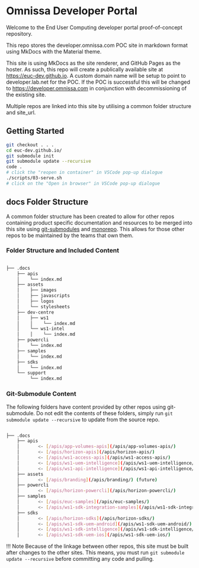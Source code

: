# Omnissa Developer Portal

Welcome to the End User Computing developer portal proof-of-concept repository.

This repo stores the developer.omnissa.com POC site in markdown format using MkDocs with the Material theme. 

This site is using MkDocs as the site renderer, and GitHub Pages as the hoster. As such, this repo will create a publically available site at https://euc-dev.github.io. A custom domain name will be setup to point to developer.lab.net for the POC. If the POC is successful this will be changed to https://developer.omnissa.com in conjunction with decommissioning of the existing site.

Multiple repos are linked into this site by utilising a common folder structure and site_url.

## Getting Started

```bash
git checkout . . .
cd euc-dev.github.io/
git submodule init
git submodule update --recursive
code .
# click the "reopen in container" in VSCode pop-up dialogue
./scripts/03-serve.sh
# click on the "Open in browser" in VSCode pop-up dialogue 
```

## docs Folder Structure

A common folder structure has been created to allow for other repos containing product specific documentation and resources to be merged into this site using [git-submodules](https://github.blog/2016-02-01-working-with-submodules/) and [monorepo](https://backstage.github.io/mkdocs-monorepo-plugin/). This allows for those other repos to be maintained by the teams that own them.

### Folder Structure and Included Content

```bash

├── .docs
    ├── apis
    │    └── index.md
    ├── assets
    │    ├── images
    │    ├── javascripts
    │    ├── logos
    │    └── stylesheets
    ├── dev-centre
    │    ├── ws1
    │    │    └── index.md
    │    └── ws1-intel
    │    │    └── index.md
    ├── powercli
    │    └── index.md
    ├── samples
    │    └── index.md
    ├── sdks
    │    └── index.md
    └── support
         └── index.md

```

### Git-Submodule Content

The following folders have content provided by other repos using git-submodule. Do not edit the contents of these folders, simply run `git submodule update --recursive` to update from the source repo.

```bash

├── .docs
    ├── apis
    │       <- [/apis/app-volumes-apis](/apis/app-volumes-apis/)
    │       <- [/apis/horizon-apis](/apis/horizon-apis/)
    │       <- [/apis/ws1-access-apis](/apis/ws1-access-apis/)
    │       <- [/apis/ws1-uem-intelligence](/apis/ws1-uem-intelligence/)
    │       <- [/apis/ws1-api-intelligence](/apis/ws1-api-intelligence/)
    ├── assets
    │       <- [/apis/branding](/apis/branding/) (future)
    ├── powercli
    │       <- [/apis/horizon-powercli](/apis/horizon-powercli/)
    ├── samples
    │       <- [/apis/euc-samples](/apis/euc-samples/)
    │       <- [/apis/ws1-sdk-integration-samples](/apis/ws1-sdk-integration-samples/)
    ├── sdks
    │       <- [/apis/horizon-sdks](/apis/horizon-sdks/)
    │       <- [/apis/ws1-sdk-uem-android](/apis/ws1-sdk-uem-android/)
    │       <- [/apis/ws1-sdk-intelligence](/apis/ws1-sdk-intelligence/)
    │       <- [/apis/ws1-sdk-uem-ios](/apis/ws1-sdk-uem-ios/)

```

!!! Note
    Because of the linkage between other repos, this site must be built after changes to the other sites.
    This means, you must run `git submodule update --recursive` before committing any code and pulling.
